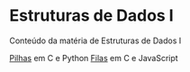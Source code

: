 # Estruturas de Dados I
Conteúdo da matéria de Estruturas de Dados I

[Pilhas](https://github.com/MatheusSanteago/estruturasDados/tree/main/Pilhas) em C e Python
[Filas](https://github.com/MatheusSanteago/estruturasDados/tree/main/Filas) em C e JavaScript
